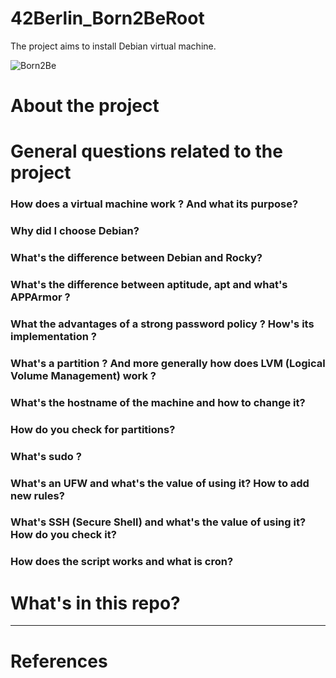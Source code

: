 # 42Berlin_Born2BeRoot
The project aims to install Debian virtual machine.

![Born2Be](https://github.com/user-attachments/assets/f95de2dd-df3e-4e0f-9b5d-073eee581a06)

<h1>About the project</h1>

<h1>General questions related to the project</h1></h3>

<h3>How does a virtual machine work ? And what its purpose?</h3>

<h3>Why did I choose Debian?</h3>

<h3>What's the difference between Debian and Rocky?</h3>

<h3>What's the difference between aptitude, apt and what's APPArmor ?</h3>

<h3>What the advantages of a strong password policy ? How's its implementation ?</h3>

<h3>What's a partition ? And more generally how does LVM (Logical Volume Management) work ?</h3>

<h3>What's the hostname of the machine and how to change it?</h3>

<h3>How do you check for partitions?</h3>

<h3>What's sudo ?</h3>

<h3>What's an UFW and what's the value of using it? How to add new rules?</h3>

<h3>What's SSH (Secure Shell) and what's the value of using it? How do you check it?</h3>

<h3>How does the script works and what is cron?</h3>


<h1>What's in this repo?</h1>

---
<h1>References</h1>


